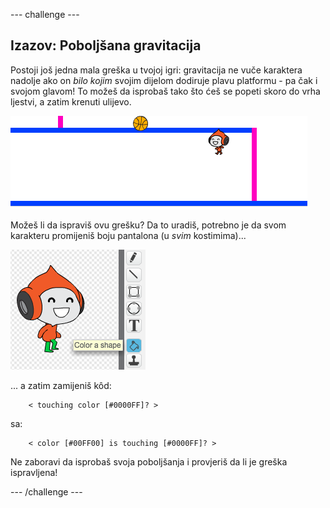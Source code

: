 --- challenge ---

## Izazov: Poboljšana gravitacija

Postoji još jedna mala greška u tvojoj igri: gravitacija ne vuče karaktera nadolje ako on *bilo kojim* svojim dijelom dodiruje plavu platformu - pa čak i svojom glavom! To možeš da isprobaš tako što ćeš se popeti skoro do vrha ljestvi, a zatim krenuti ulijevo.

![screenshot](images/dodge-gravity-bug.png)

Možeš li da ispraviš ovu grešku? Da to uradiš, potrebno je da svom karakteru promijeniš boju pantalona (u *svim* kostimima)...

![screenshot](images/dodge-trousers.png)

... a zatim zamijeniš kôd:

```blocks
    < touching color [#0000FF]? >
```

sa:

```blocks
    < color [#00FF00] is touching [#0000FF]? >
```

Ne zaboravi da isprobaš svoja poboljšanja i provjeriš da li je greška ispravljena!

--- /challenge ---